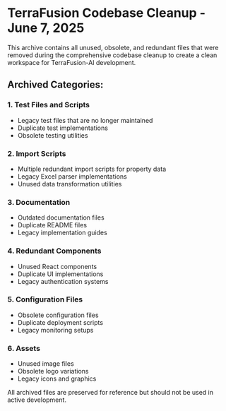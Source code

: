 # TerraFusion Codebase Cleanup - June 7, 2025

This archive contains all unused, obsolete, and redundant files that were removed during the comprehensive codebase cleanup to create a clean workspace for TerraFusion-AI development.

## Archived Categories:

### 1. Test Files and Scripts
- Legacy test files that are no longer maintained
- Duplicate test implementations
- Obsolete testing utilities

### 2. Import Scripts
- Multiple redundant import scripts for property data
- Legacy Excel parser implementations
- Unused data transformation utilities

### 3. Documentation
- Outdated documentation files
- Duplicate README files
- Legacy implementation guides

### 4. Redundant Components
- Unused React components
- Duplicate UI implementations
- Legacy authentication systems

### 5. Configuration Files
- Obsolete configuration files
- Duplicate deployment scripts
- Legacy monitoring setups

### 6. Assets
- Unused image files
- Obsolete logo variations
- Legacy icons and graphics

All archived files are preserved for reference but should not be used in active development.